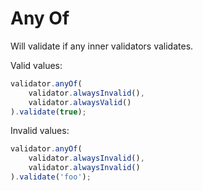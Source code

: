# Any Of

Will validate if any inner validators validates.

Valid values:

```js
validator.anyOf(
    validator.alwaysInvalid(),
    validator.alwaysValid()
).validate(true);
```

Invalid values:

```js
validator.anyOf(
    validator.alwaysInvalid(),
    validator.alwaysInvalid()
).validate('foo');
```
